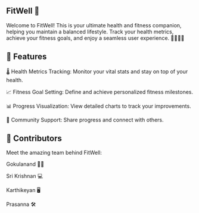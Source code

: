 ## FitWell 🌟

Welcome to FitWell! This is your ultimate health and fitness companion, helping you maintain a balanced lifestyle. Track your health metrics, achieve your fitness goals, and enjoy a seamless user experience. 🏋️‍♂️🏃‍♀️

## 🚀 Features

🌡️ Health Metrics Tracking: Monitor your vital stats and stay on top of your health.

📈 Fitness Goal Setting: Define and achieve personalized fitness milestones.

📊 Progress Visualization: View detailed charts to track your improvements.

💬 Community Support: Share progress and connect with others.


## 👥 Contributors

Meet the amazing team behind FitWell:

Gokulanand 🧑‍💻

Sri Krishnan 💻

Karthikeyan 🖥️

Prasanna 🛠️

